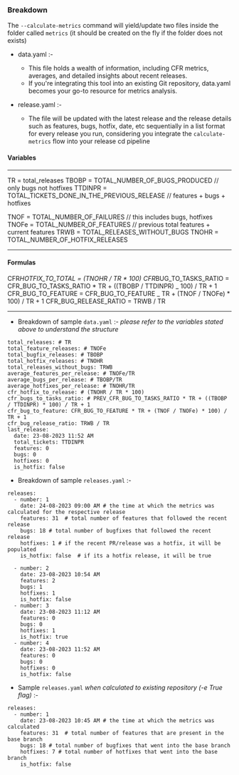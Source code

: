 ### Breakdown

The `--calculate-metrics` command will yield/update two files inside the folder called `metrics` (it should be created on the fly if the folder does not exists)

- data.yaml :-

  - This file holds a wealth of information, including CFR metrics, averages, and detailed insights about recent releases.
  - If you're integrating this tool into an existing Git repository, data.yaml becomes your go-to resource for metrics analysis.

- release.yaml :-
  - The file will be updated with the latest release and the release details such as features, bugs, hotfix, date, etc sequentially in a list format for every release you run, considering you integrate the `calculate-metrics` flow into your release cd pipeline

#### Variables

---

TR = total_releases
TBOBP = TOTAL_NUMBER_OF_BUGS_PRODUCED // only bugs not hotfixes
TTDINPR = TOTAL_TICKETS_DONE_IN_THE_PREVIOUS_RELEASE // features + bugs + hotfixes

TNOF = TOTAL_NUMBER_OF_FAILURES // this includes bugs, hotfixes
TNOFe = TOTAL_NUMBER_OF_FEATURES // previous total features + current features
TRWB = TOTAL_RELEASES_WITHOUT_BUGS
TNOHR = TOTAL_NUMBER_OF_HOTFIX_RELEASES

---

#### Formulas

CFR*HOTFIX_TO_TOTAL = (TNOHR / TR * 100)
CFR*BUG_TO_TASKS_RATIO = CFR_BUG_TO_TASKS_RATIO * TR + ((TBOBP / TTDINPR) _ 100) / TR + 1
CFR_BUG_TO_FEATURE = CFR_BUG_TO_FEATURE _ TR + (TNOF / TNOFe) \* 100) / TR + 1
CFR_BUG_RELEASE_RATIO = TRWB / TR

---

- Breakdown of sample `data.yaml` :-
  _please refer to the variables stated above to understand the structure_

```
total_releases: # TR
total_feature_releases: # TNOFe
total_bugfix_releases: # TBOBP
total_hotfix_releases: # TNOHR
total_releases_without_bugs: TRWB
average_features_per_release: # TNOFe/TR
average_bugs_per_release: # TBOBP/TR
average_hotfixes_per_release: # TNOHR/TR
cfr_hotfix_to_release: # (TNOHR / TR * 100)
cfr_bugs_to_tasks_ratio: # PREV_CFR_BUG_TO_TASKS_RATIO * TR + ((TBOBP / TTDINPR) * 100) / TR + 1
cfr_bug_to_feature: CFR_BUG_TO_FEATURE * TR + (TNOF / TNOFe) * 100) / TR + 1
cfr_bug_release_ratio: TRWB / TR
last_release:
  date: 23-08-2023 11:52 AM
  total_tickets: TTDINPR
  features: 0
  bugs: 0
  hotfixes: 0
  is_hotfix: false

```

- Breakdown of sample `releases.yaml` :-

```
releases:
  - number: 1
    date: 24-08-2023 09:00 AM # the time at which the metrics was calculated for the respective release
    features: 31  # total number of features that followed the recent release
    bugs: 18 # total number of bugfixes that followed the recent release
    hotfixes: 1 # if the recent PR/release was a hotfix, it will be populated
    is_hotfix: false  # if its a hotfix release, it will be true

  - number: 2
    date: 23-08-2023 10:54 AM
    features: 2
    bugs: 1
    hotfixes: 1
    is_hotfix: false
  - number: 3
    date: 23-08-2023 11:12 AM
    features: 0
    bugs: 0
    hotfixes: 1
    is_hotfix: true
  - number: 4
    date: 23-08-2023 11:52 AM
    features: 0
    bugs: 0
    hotfixes: 0
    is_hotfix: false

```

- Sample `releases.yaml` _when calculated to existing repository (-e True flag)_ :-

```
releases:
  - number: 1
    date: 23-08-2023 10:45 AM # the time at which the metrics was calculated
    features: 31  # total number of features that are present in the base branch
    bugs: 18 # total number of bugfixes that went into the base branch
    hotfixes: 7 # total number of hotfixes that went into the base branch
    is_hotfix: false

```
